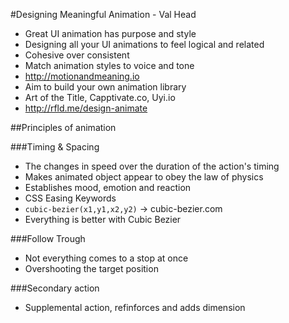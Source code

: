 #Designing Meaningful Animation - Val Head

- Great UI animation has purpose and style
- Designing all your UI animations to feel logical and related
- Cohesive over consistent
- Match animation styles to voice and tone
- http://motionandmeaning.io
- Aim to build your own animation library
- Art of the Title, Capptivate.co, Uyi.io
- http://rfld.me/design-animate

##Principles of animation

###Timing & Spacing
- The changes in speed over the duration of the action's timing
- Makes animated object appear to obey the law of physics
- Establishes mood, emotion and reaction
- CSS Easing Keywords
- `cubic-bezier(x1,y1,x2,y2)` -> cubic-bezier.com
- Everything is better with Cubic Bezier

###Follow Trough
- Not everything comes to a stop at once
- Overshooting the target position

###Secondary action
- Supplemental action, refinforces and adds dimension
